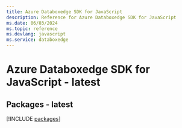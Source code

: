 ```yaml
---
title: Azure Databoxedge SDK for JavaScript
description: Reference for Azure Databoxedge SDK for JavaScript
ms.date: 06/03/2024
ms.topic: reference
ms.devlang: javascript
ms.service: databoxedge
---
```

# Azure Databoxedge SDK for JavaScript - latest
## Packages - latest
[!INCLUDE [packages](databoxedge-index.md)]